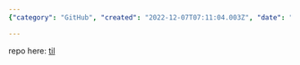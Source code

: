 ```yaml
---
{"category": "GitHub", "created": "2022-12-07T07:11:04.003Z", "date": "2022-12-07 07:11:04", "description": "This article discusses a GitHub repository called 'Today I Learned' (TIL), where users share their daily learnings and insights. The repository, accessible at [this link](https://github.com/benthecoder/til), encourages continuous learning and knowledge sharing among its community.", "modified": "2022-12-07T07:11:28.334Z", "tags": ["GitHub", "repository", "TIL", "learning", "insights", "benthecoder"], "title": "some notes just like me: today i learned (til)"}

---
```


repo here: [til](https://github.com/benthecoder/til)
